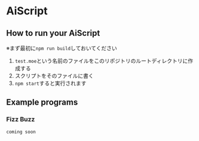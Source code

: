 # AiScript

## How to run your AiScript
※まず最初に`npm run build`しておいてください

1. `test.moe`という名前のファイルをこのリポジトリのルートディレクトリに作成する
2. スクリプトをそのファイルに書く
3. `npm start`すると実行されます

## Example programs
### Fizz Buzz
```
coming soon
```
